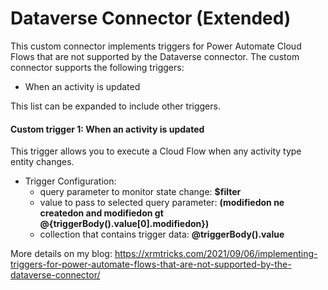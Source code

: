 # Dataverse Connector (Extended)
This custom connector implements triggers for Power Automate Cloud Flows that are not supported by the Dataverse connector. The custom connector supports the following triggers: 
- When an activity is updated

This list can be expanded to include other triggers.  

#### Custom trigger 1: When an activity is updated
This trigger allows you to execute a Cloud Flow when any activity type entity changes.

- Trigger Configuration: 
  - query parameter to monitor state change: **$filter**
  - value to pass to selected query parameter: **(modifiedon ne createdon and modifiedon gt @{triggerBody().value[0].modifiedon})**
  - collection that contains trigger data: **@triggerBody().value**

More details on my blog: https://xrmtricks.com/2021/09/06/implementing-triggers-for-power-automate-flows-that-are-not-supported-by-the-dataverse-connector/

